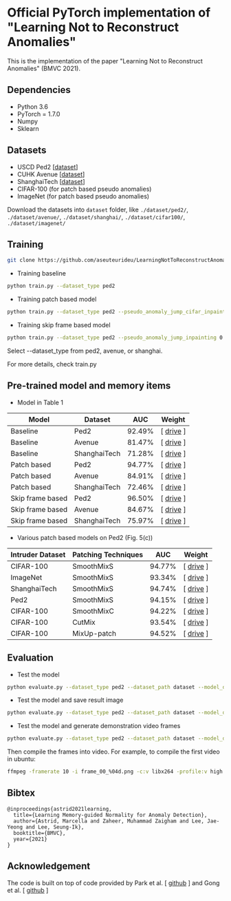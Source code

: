 # Official PyTorch implementation of "Learning Not to Reconstruct Anomalies"
This is the implementation of the paper "Learning Not to Reconstruct Anomalies" (BMVC 2021).

## Dependencies
* Python 3.6
* PyTorch = 1.7.0 
* Numpy
* Sklearn

## Datasets
* USCD Ped2 [[dataset](https://drive.google.com/file/d/1vyMLa0Oz7fcFv0Fx_qLsnb5Jz-o4rGFx/view?usp=sharing)]
* CUHK Avenue [[dataset](https://drive.google.com/file/d/1m0qAVDY9AZKa7eebnuONtPBrD-49TpV3/view?usp=sharing)]
* ShanghaiTech [[dataset](https://drive.google.com/file/d/1vC4ZHikCnum7H3x5kkwNree4PdkEa-L_/view?usp=sharing)]
* CIFAR-100 (for patch based pseudo anomalies)
* ImageNet (for patch based pseudo anomalies)

Download the datasets into ``dataset`` folder, like ``./dataset/ped2/``, ``./dataset/avenue/``, ``./dataset/shanghai/``, ``./dataset/cifar100/``, ``./dataset/imagenet/``

## Training
```bash
git clone https://github.com/aseuteurideu/LearningNotToReconstructAnomalies
```

* Training baseline
```bash
python train.py --dataset_type ped2
```

* Training patch based model
```bash
python train.py --dataset_type ped2 --pseudo_anomaly_jump_cifar_inpainting 0.2 --max_size 0.5 --max_move 10
```

* Training skip frame based model
```bash
python train.py --dataset_type ped2 --pseudo_anomaly_jump_inpainting 0.2 --jump 2 3 4 5
```

Select --dataset_type from ped2, avenue, or shanghai.

For more details, check train.py


## Pre-trained model and memory items

* Model in Table 1

| Model           | Dataset       | AUC           | Weight        |
| -------------- | ------------- | ------------- | ------------- | 
| Baseline | Ped2          |   92.49%       | [ [drive](https://drive.google.com/file/d/1KXagNmQyGDhAfTdqIhZ4Y8p67Xps0xq5/view?usp=sharing) ] |
| Baseline | Avenue        |   81.47%       | [ [drive](https://drive.google.com/file/d/1oj9LhD-QkjlvGQLseNNRP0mVwZSTMMKp/view?usp=sharing) ] |
| Baseline | ShanghaiTech  |   71.28%       | [ [drive](https://drive.google.com/file/d/13XVSrEIdgvbOcAt7kUITD6zXNuNF0e3R/view?usp=sharing) ] |
| Patch based  | Ped2          |   94.77%       | [ [drive](https://drive.google.com/file/d/18NO0CyaCGT4jUhtcilxdGt7ud6P7vmI6/view?usp=sharing) ] |
| Patch based  | Avenue        |   84.91%       | [ [drive](https://drive.google.com/file/d/1ncIiq4y5FOOPPwI-MBy8v4d1GkU0oYYF/view?usp=sharing) ] |
| Patch based  | ShanghaiTech  |   72.46%       | [ [drive](https://drive.google.com/file/d/130IxtMIDETPG4hBdiL_BP5LQQWoGHkdM/view?usp=sharing) ] |
| Skip frame based | Ped2          |   96.50%       | [ [drive](https://drive.google.com/file/d/18NO0CyaCGT4jUhtcilxdGt7ud6P7vmI6/view?usp=sharing) ] |
| Skip frame based  | Avenue        |   84.67%       | [ [drive](https://drive.google.com/file/d/1jE4Y4PKZn6NswjMEnAk_cKvxsRofJ_xT/view?usp=sharing) ] |
| Skip frame based  | ShanghaiTech  |   75.97%       | [ [drive](https://drive.google.com/file/d/1CSimSklxoCbWWIckZyLVs244iUTMfEYn/view?usp=sharing) ] |

* Various patch based models on Ped2 (Fig. 5(c))

| Intruder Dataset    | Patching Techniques       | AUC           | Weight        | 
| -------------- | ------------- | ------------- | ------------- | 
| CIFAR-100 | SmoothMixS          |   94.77%       | [ [drive](https://drive.google.com/file/d/18NO0CyaCGT4jUhtcilxdGt7ud6P7vmI6/view?usp=sharing) ] | 
| ImageNet | SmoothMixS        |   93.34%       | [ [drive](https://drive.google.com/file/d/1CdEwSd5ouBBcGeuJci3EN92nLG5whLw_/view?usp=sharing) ] | 
| ShanghaiTech | SmoothMixS  |   94.74%       | [ [drive](https://drive.google.com/file/d/1poPCMmq4LxldqLq3Fk5RkzmBY1P-UpjE/view?usp=sharing) ] |
| Ped2     | SmoothMixS          |   94.15%       | [ [drive](https://drive.google.com/file/d/1G0QUKkX_VqEZ6X4MbLFGENx0zJkLI2x-/view?usp=sharing) ] | 
| CIFAR-100     | SmoothMixC        |   94.22%       | [ [drive](https://drive.google.com/file/d/1z2uj16Lc-ntUrphTeSuR5g_UIY5f3Kp2/view?usp=sharing) ] |
| CIFAR-100    | CutMix  |   93.54%       | [ [drive](https://drive.google.com/file/d/1elKKdcoa5FLqqY9ebDdEDNiro7Lady0n/view?usp=sharing) ] | 
| CIFAR-100    | MixUp-patch  |   94.52%       | [ [drive](https://drive.google.com/file/d/1hIKSLJIU5SLCKvEFoQSQoqanREpQkrIA/view?usp=sharing) ] | 

## Evaluation
* Test the model
```bash
python evaluate.py --dataset_type ped2 --dataset_path dataset --model_dir path_to_weight_file.pth
```
* Test the model and save result image
```bash
python evaluate.py --dataset_type ped2 --dataset_path dataset --model_dir path_to_weight_file.pth --img_dir folder_path_to_save_image_results
```
* Test the model and generate demonstration video frames
```bash
python evaluate.py --dataset_type ped2 --dataset_path dataset --model_dir path_to_weight_file.pth --vid_dir folder_path_to_save_video_results
```
Then compile the frames into video. For example, to compile the first video in ubuntu:
```bash
ffmpeg -framerate 10 -i frame_00_%04d.png -c:v libx264 -profile:v high -crf 20 -pix_fmt yuv420p video_00.mp4
```


## Bibtex
```
@inproceedings{astrid2021learning,
  title={Learning Memory-guided Normality for Anomaly Detection},
  author={Astrid, Marcella and Zaheer, Muhammad Zaigham and Lee, Jae-Yeong and Lee, Seung-Ik},
  booktitle={BMVC},
  year={2021}
}
```

## Acknowledgement
The code is built on top of code provided by Park et al. [ [github](https://github.com/cvlab-yonsei/MNAD) ] and Gong et al. [ [github](https://github.com/donggong1/memae-anomaly-detection) ]

